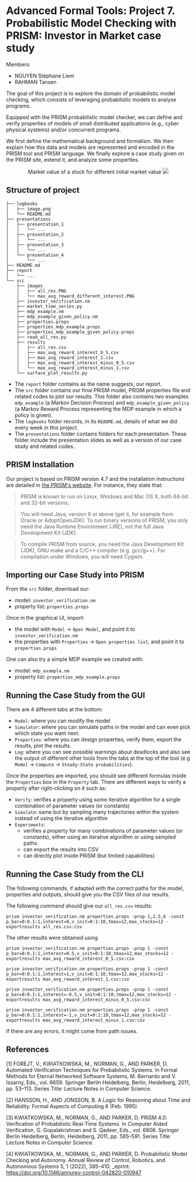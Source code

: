 # Advanced Formal Tools: Project 7. Probabilistic Model Checking with PRISM: Investor in Market case study

Members:
- NGUYEN Stéphane Liem
- RAHMAN Tansen

The goal of this project is to explore the domain of probabilistic model checking, which consists of leveraging probabilistic models to analyse programs.

Equipped with the PRISM probabilistic model checker, we can define and verify properties of models of small distributed applications (e.g., cyber physical systems) and/or concurrent programs.

We first define the mathematical background and formalism. We then explain how this data and models are represented and encoded in the PRISM tool and PRISM language. We finally explore a case study given on the PRISM site, extend it, and analyze some properties.

<!---
<p align="center">
  <img src="./presentations/presentation_2/images/market_time_series.png" />
</p>
--->
<div align='center'>
  Market value of a stock for different initial market value 
  <img src="./src/images/market_dynamics.gif" />
</div>

## Structure of project

```
├── logbooks
│   ├── image.png
│   └── README.md
├── presentations
│   ├── presentation_1
│   │   └── ...
│   ├── presentation_2
│   │   └── ...
│   ├── presentation_3
│   │   └── ...
│   └── presentation_4
│       └── ...
├── README.md
├── report
│   └── ...
└── src
    ├── images
    │   ├── all_res.PNG
    │   └── max_avg_reward_different_interest.PNG
    ├── investor_verification.nm
    ├── market_time_series.py
    ├── mdp_example.nm
    ├── mdp_example_given_policy.nm
    ├── properties.props
    ├── properties_mdp_example.props
    ├── properties_mdp_example_given_policy.props
    ├── read_all_res.py
    ├── results
    │   ├── all_res.csv
    │   ├── max_avg_reward_interest_0_5.csv
    │   ├── max_avg_reward_interest_1.csv
    │   ├── max_avg_reward_interest_minus_0_5.csv
    │   └── max_avg_reward_interest_minus_1.csv
    └── surface_plot_results.py
```

- The `report` folder contains as the name suggests, our report.
- The `src` folder contains our final PRISM model, PRISM properties file and related codes to plot our results. This folder also contains two examples `mdp_example` (a Markov Decision Process) and `mdp_example_given_policy` (a Markov Reward Process representing the MDP example in which a policy is given).
- The `logbooks` folder records, in its `README.md`, details of what we did every week in this project.
- The `presentations` folder contains folders for each presentation. These folder include the presentation slides as well as a version of our case study and related codes.

## PRISM Installation


Our project is based on PRISM version 4.7 and the installation instructions are detailed in [the PRISM's website](https://www.prismmodelchecker.org/manual/InstallingPRISM/Instructions). For instance, they state that:

> PRISM is known to run on Linux, Windows and Mac OS X, both 64-bit and 32-bit versions.

> You will need Java, version 9 or above (get it, for example from Oracle or AdoptOpenJDK). To run binary versions of PRISM, you only need the Java Runtime Environment (JRE), not the full Java Development Kit (JDK).

> To compile PRISM from source, you need the Java Development Kit (JDK), GNU make and a C/C++ compiler (e.g. gcc/g++). For compilation under Windows, you will need Cygwin.



## Importing our Case Study into PRISM

From the `src` folder, download our:
 - model: `investor_verification.nm`
 - property list: `properties.props`

Once in the graphical UI, import:
 - the model with `Model` $\rightarrow$ `Open Model`, and point it to `investor_verification.nm`
 - the properties with `Properties` $\rightarrow$ `Open properties list`, and point it to `properties.props`

One can also try a simple MDP example we created with:
 - model: `mdp_example.nm`
 - property list: `properties_mdp_example.props`

## Running the Case Study from the GUI

There are 4 different tabs at the bottom:
- `Model`: where you can modify the model
- `Simulator`: where you can simulate paths in the model and can even pick which state you want next.
- `Properties`: where you can design properties, verify them, export the results, plot the results.
- `Log`: where you can see possible warnings about deadlocks and also see the output of different other tools
from the tabs at the top of the tool (e.g `Model` $\rightarrow$ `Compute` $\rightarrow$ `Steady-State probabilities`).

Once the properties are imported, you should see different formulas inside the `Properties` box in the `Property` tab.
There are different ways to verify a property after right-clicking on it such as:
- `Verify`: verifies a property using some iterative algorithm for a single combination of parameter values (or constants)
- `Simulate`: same but by sampling many trajectories within the system instead of using the iterative algorithm
- `Experiments`:
	- verifies a property for many combinations of parameter values (or constants),
either using an iterative algorithm or using sampled paths.
	- can export the results into CSV
	- can directly plot inside PRISM (but limited capabilities)

## Running the Case Study from the CLI

The following commands, if adapted with the correct paths for the model, properties and outputs, should give you the CSV files of our results.

The following command should give our `all_res.csv` results:
```
prism investor_verification.nm properties.props -prop 1,2,5,6 -const p_bar=0:0.1:1,interest=0,v_init=0:1:10,tmax=12,max_stocks=12 -exportresults all_res.csv:csv
```

The other results were obtained using
```
prism investor_verification.nm properties.props -prop 1 -const p_bar=0:0.1:1,interest=0.5,v_init=0:1:10,tmax=12,max_stocks=12 -exportresults max_avg_reward_interest_0_5.csv:csv

prism investor_verification.nm properties.props -prop 1 -const p_bar=0:0.1:1,interest=1,v_init=0:1:10,tmax=12,max_stocks=12 -exportresults max_avg_reward_interest_1.csv:csv

prism investor_verification.nm properties.props -prop 1 -const p_bar=0:0.1:1,interest=-0.5,v_init=0:1:10,tmax=12,max_stocks=12 -exportresults max_avg_reward_interest_minus_0_5.csv:csv

prism investor_verification.nm properties.props -prop 1 -const p_bar=0:0.1:1,interest=-1,v_init=0:1:10,tmax=12,max_stocks=12 -exportresults max_avg_reward_interest_minus_1.csv:csv
```

If there are any errors, it might come from path issues.

## References
[1] FOREJT, V., KWIATKOWSKA, M., NORMAN, G., AND PARKER, D. Automated Verification Techniques for Probabilistic
Systems. In Formal Methods for Eternal Networked Software Systems, M. Bernardo and V. Issarny, Eds., vol. 6659.
Springer Berlin Heidelberg, Berlin, Heidelberg, 2011, pp. 53–113. Series Title: Lecture Notes in Computer Science.

[2] HANSSON, H., AND JONSSON, B. A Logic for Reasoning about Time and Reliability. Formal Aspects of Computing
6 (Feb. 1995).

[3] KWIATKOWSKA, M., NORMAN, G., AND PARKER, D. PRISM 4.0: Verification of Probabilistic Real-Time Systems. In
Computer Aided Verification, G. Gopalakrishnan and S. Qadeer, Eds., vol. 6806. Springer Berlin Heidelberg, Berlin,
Heidelberg, 2011, pp. 585–591. Series Title: Lecture Notes in Computer Science.

[4] KWIATKOWSKA, M., NORMAN, G., AND PARKER, D. Probabilistic Model Checking and Autonomy. Annual Review
of Control, Robotics, and Autonomous Systems 5, 1 (2022), 385–410. _eprint: https://doi.org/10.1146/annurev-control-042820-010947


